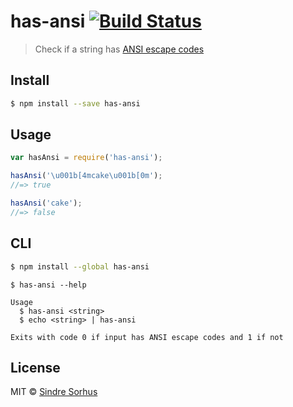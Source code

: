# has-ansi [![Build Status](https://travis-ci.org/sindresorhus/has-ansi.svg?branch=master)](https://travis-ci.org/sindresorhus/has-ansi)

> Check if a string has [ANSI escape codes](http://en.wikipedia.org/wiki/ANSI_escape_code)

## Install

```sh
$ npm install --save has-ansi
```

## Usage

```js
var hasAnsi = require('has-ansi');

hasAnsi('\u001b[4mcake\u001b[0m');
//=> true

hasAnsi('cake');
//=> false
```

## CLI

```sh
$ npm install --global has-ansi
```

```
$ has-ansi --help

Usage
  $ has-ansi <string>
  $ echo <string> | has-ansi

Exits with code 0 if input has ANSI escape codes and 1 if not
```

## License

MIT © [Sindre Sorhus](http://sindresorhus.com)